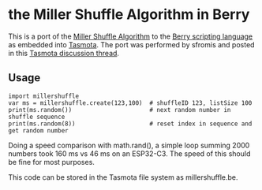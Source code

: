 # the Miller Shuffle Algorithm in Berry

This is a port of the [Miller Shuffle
Algorithm](https://github.com/RondeSC/Miller_Shuffle_Algo) to the
[Berry scripting language](https://github.com/berry-lang/berry) as
embedded into [Tasmota](https://github.com/arendst/Tasmota).  The port
was performed by sfromis and posted in this [Tasmota discussion
thread](https://github.com/arendst/Tasmota/discussions/19624 ).

## Usage

    import millershuffle
    var ms = millershuffle.create(123,100)  # shuffleID 123, listSize 100
    print(ms.random())                      # next random number in shuffle sequence
    print(ms.random(8))                     # reset index in sequence and get random number

Doing a speed comparison with math.rand(), a simple loop summing 2000
numbers took 160 ms vs 46 ms on an ESP32-C3. The speed of this should
be fine for most purposes.

This code can be stored in the Tasmota file system as
millershuffle.be.

